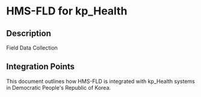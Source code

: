 # HMS-FLD for kp_Health

## Description

Field Data Collection

## Integration Points

This document outlines how HMS-FLD is integrated with kp_Health systems in Democratic People's Republic of Korea.
